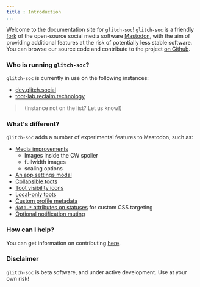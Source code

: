 ```yaml
---
title : Introduction
...
```


Welcome to the documentation site for `glitch-soc`!
`glitch-soc` is a friendly [fork][] of the open-source social media software [Mastodon][], with the aim of providing additional features at the risk of potentially less stable software.
You can browse our source code and contribute to the project [on Github][glitch-soc].

###  Who is running `glitch-soc`?

`glitch-soc` is currently in use on the following instances:

 - [dev.glitch.social](https://dev.glitch.social/)
 - [toot-lab.reclaim.technology](https://toot-lab.reclaim.technology/) 
 
>   (Instance not on the list? Let us know!)

###  What's different?

`glitch-soc` adds a number of experimental features to Mastodon, such as:

 -  [Media improvements](./features/media/)<br>
    - Images inside the CW spoiler
    - fullwidth images
    - scaling options
 -  [An app settings modal](./features/app-settings/)
 -  [Collapsible toots](./features/collapsible-toots/)
 -  [Toot visibility icons](./features/visibility-icons/)
 -  [Local-only toots](./features/local-only-toots/)
 -  [Custom profile metadata](./features/profile-metadata/)
 -  [`data-*` attributes on statuses](./features/status-data-attributes/) for custom CSS targeting
 - [Optional notification muting](./features/optional-notification-muting/)

###  How can I help?

You can get information on contributing [here][Contributing].

###  Disclaimer

`glitch-soc` is beta software, and under active development.
Use at your own risk!

[Contributing]: ./contributing/
[Features]: ./features/
[fork]: https://en.wikipedia.org/wiki/Fork_(software_development)
[glitch-soc]: https://github.com/glitch-soc/mastodon/
[Mastodon]: https://joinmastodon.org/
